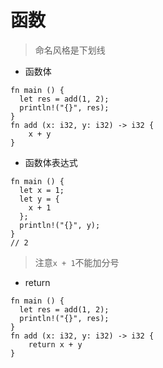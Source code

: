 # 函数

> 命名风格是下划线

- 函数体

```
fn main () {
  let res = add(1, 2);
  println!("{}", res);
}
fn add (x: i32, y: i32) -> i32 {
    x + y
}
```

- 函数体表达式
```
fn main () {
  let x = 1;
  let y = {
    x + 1
  };
  println!("{}", y);
}
// 2
```
> 注意`x + 1`不能加分号

- return
```
fn main () {
  let res = add(1, 2);
  println!("{}", res);
}
fn add (x: i32, y: i32) -> i32 {
    return x + y
}
```